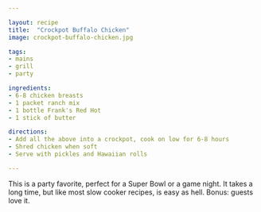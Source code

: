 ```yaml
---

layout: recipe
title:  "Crockpot Buffalo Chicken"
image: crockpot-buffalo-chicken.jpg

tags:
- mains
- grill
- party

ingredients:
- 6-8 chicken breasts
- 1 packet ranch mix
- 1 bottle Frank's Red Hot
- 1 stick of butter

directions:
- Add all the above into a crockpot, cook on low for 6-8 hours
- Shred chicken when soft
- Serve with pickles and Hawaiian rolls

---
```


This is a party favorite, perfect for a Super Bowl or a game night. It takes a long time, but like most slow cooker recipes, is easy as hell. Bonus: guests love it.